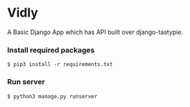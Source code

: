 # Vidly
A Basic Django App which has API built over django-tastypie.  

### Install required packages

`$ pip3 install -r requirements.txt`

### Run server
`$ python3 manage.py runserver`
